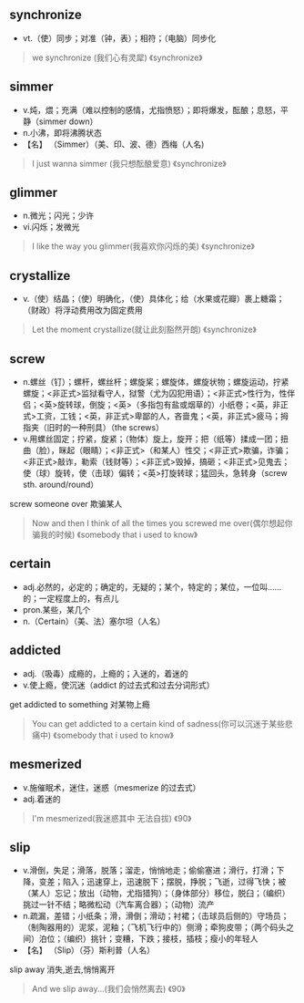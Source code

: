 
## synchronize

* vt.（使）同步；对准（钟，表）；相符；（电脑）同步化

> we synchronize  (我们心有灵犀)
> 《synchronize》

## simmer
- v.炖，煨；充满（难以控制的感情，尤指愤怒）；即将爆发，酝酿；息怒，平静（simmer down）
- n.小沸，即将沸腾状态
- 【名】 （Simmer）（美、印、波、德）西梅（人名)

> I just wanna simmer (我只想酝酿爱意)
> 《synchronize》

## glimmer
- n.微光；闪光；少许
- vi.闪烁；发微光

> I like the way you glimmer(我喜欢你闪烁的美)
> 《synchronize》

## crystallize
- v.（使）结晶；（使）明确化，（使）具体化；给（水果或花瓣）裹上糖霜；（财政）将浮动费用改为固定费用

>Let the moment crystallize(就让此刻豁然开朗)
>《synchronize》

## screw

- n.螺丝（钉）；螺杆，螺丝杆；螺旋桨；螺旋体，螺旋状物；螺旋运动，拧紧螺旋；<非正式>监狱看守人，狱警（尤为囚犯用语）；<非正式>性行为，性伴侣；<英>旋转球，倒旋；<英>（多指包有盐或烟草的）小纸卷；<英，非正式>工资，工钱；<英，非正式>卑鄙的人，吝啬鬼；<英，非正式>疲马；拇指夹（旧时的一种刑具）（the screws）
- v.用螺丝固定；拧紧，旋紧；（物体）旋上，旋开；把（纸等）揉成一团；扭曲（脸），眯起（眼睛）；<非正式>（和某人）性交；<非正式>欺骗，诈骗；<非正式>敲诈，勒索（钱财等）；<非正式>毁掉，搞砸；<非正式>见鬼去；使（球）旋转，使（击球）偏转；<英>打旋转球；猛回头，急转身（screw sth. around/round）

screw someone over 欺骗某人

>Now and then I think of all the times you screwed me over(偶尔想起你骗我的时候)
>《somebody that i used to know》

## certain

- adj.必然的，必定的；确定的，无疑的；某个，特定的；某位，一位叫……的；一定程度上的，有点儿
- pron.某些，某几个
- n.（Certain）（美、法）塞尔坦（人名）
## addicted
- adj.（吸毒）成瘾的，上瘾的；入迷的，着迷的
- v.使上瘾，使沉迷（addict 的过去式和过去分词形式）

get addicted to something 对某物上瘾

>You can get addicted to a certain kind of sadness(你可以沉迷于某些悲痛中)
>《somebody that i used to know》

## mesmerized
- v.施催眠术，迷住，迷惑（mesmerize 的过去式）
- adj.着迷的

> I'm mesmerized(我迷惑其中 无法自拔)
> 《90》

## slip
- v.滑倒，失足；滑落，脱落；溜走，悄悄地走；偷偷塞进；滑行，打滑；下降，变差；陷入；迅速穿上，迅速脱下；摆脱，挣脱；飞逝，过得飞快；被（某人）忘记；放出（动物，尤指猎狗）；（身体部分）移位，脱臼；（编织）挑过一针不结；略微松动（汽车离合器）；（动物）流产
- n.疏漏，差错；小纸条；滑，滑倒；滑动；衬裙；（击球员后侧的）守场员；（制陶器用的）泥浆，泥釉；（飞机飞行中的）侧滑；牵狗皮带；（两个码头之间）泊位；（编织）挑针；变糟，下跌；接枝，插枝；瘦小的年轻人
- 【名】 （Slip）（芬）斯利普（人名）

slip away 消失,逝去,悄悄离开
>And we slip away...(我们会悄然离去)
>《90》